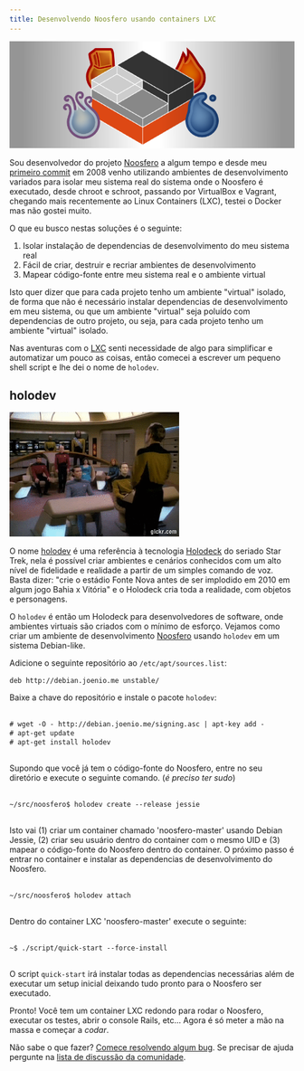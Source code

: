 ```yaml
---
title: Desenvolvendo Noosfero usando containers LXC
---
```


![Noosfero LXC](/files/noosfero-lxc.png)

Sou desenvolvedor do projeto [Noosfero][noosfero] a algum tempo e desde meu
[primeiro commit][primeiro-commit] em 2008 venho utilizando ambientes de
desenvolvimento variados para isolar meu sistema real do sistema onde o
Noosfero é executado, desde chroot e schroot, passando por VirtualBox e
Vagrant, chegando mais recentemente ao Linux Containers (LXC), testei o Docker
mas não gostei muito.

O que eu busco nestas soluções é o seguinte:

1. Isolar instalação de dependencias de desenvolvimento do meu sistema real
1. Fácil de criar, destruir e recriar ambientes de desenvolvimento
1. Mapear código-fonte entre meu sistema real e o ambiente virtual

Isto quer dizer que para cada projeto tenho um ambiente "virtual" isolado, de
forma que não é necessário instalar dependencias de desenvolvimento em meu
sistema, ou que um ambiente "virtual" seja poluído com dependencias de outro
projeto, ou seja, para cada projeto tenho um ambiente "virtual" isolado.

Nas aventuras com o [LXC][lxc] senti necessidade de algo para simplificar e
automatizar um pouco as coisas, então comecei a escrever um pequeno shell
script e lhe dei o nome de `holodev`.

## holodev

<img src='/files/holodeck.gif' class='float-right' />

O nome [holodev][holodev] é uma referência à tecnologia [Holodeck][holodeck] do
seriado Star Trek, nela é possível criar ambientes e cenários conhecidos com um
alto nível de fidelidade e realidade a partir de um simples comando de voz.
Basta dizer: "crie o estádio Fonte Nova antes de ser implodido em 2010 em algum
jogo Bahia x Vitória" e o Holodeck cria toda a realidade, com objetos e
personagens.

O `holodev` é então um Holodeck para desenvolvedores de software, onde ambientes
virtuais são criados com o mínimo de esforço. Vejamos como criar um ambiente de
desenvolvimento [Noosfero][noosfero-gitlab] usando `holodev` em um sistema
Debian-like.

Adicione o seguinte repositório ao `/etc/apt/sources.list`:

    deb http://debian.joenio.me unstable/

Baixe a chave do repositório e instale o pacote `holodev`:

<pre class="terminal">
<code>
# wget -O - http://debian.joenio.me/signing.asc | apt-key add -
# apt-get update
# apt-get install holodev
</code>
</pre>

Supondo que você já tem o código-fonte do Noosfero, entre no seu diretório e
execute o seguinte comando. (_é preciso ter sudo_)

<pre class="terminal">
<code>
~/src/noosfero$ holodev create --release jessie
</code>
</pre>

Isto vai (1) criar um container chamado 'noosfero-master' usando Debian Jessie,
(2) criar seu usuário dentro do container com o mesmo UID e (3) mapear o
código-fonte do Noosfero dentro do container. O próximo passo é entrar no
container e instalar as dependencias de desenvolvimento do Noosfero.

<pre class="terminal">
<code>
~/src/noosfero$ holodev attach
</code>
</pre>

Dentro do container LXC 'noosfero-master' execute o seguinte:

<pre class="terminal">
<code>
~$ ./script/quick-start --force-install
</code>
</pre>

O script `quick-start` irá instalar todas as dependencias necessárias além de
executar um setup inicial deixando tudo pronto para o Noosfero ser executado.

Pronto! Você tem um container LXC redondo para rodar o Noosfero, executar os
testes, abrir o console Rails, etc... Agora é só meter a mão na massa e começar
a _codar_.

Não sabe o que fazer? [Comece resolvendo algum bug][noosfero-bugs]. Se precisar
de ajuda pergunte na [lista de discussão da comunidade][noosfero-br].

[noosfero]: http://noosfero.org
[primeiro-commit]: http://gitlab.com/noosfero/noosfero/commit/dedffcc6a535cfe7a097770c1485e1658565e929
[lxc]: http://wiki.debian.org/LXC
[holodeck]: http://en.wikipedia.org/wiki/Holodeck
[holodev]: http://github.com/lappis-tools/holodev
[noosfero-gitlab]: http://gitlab.com/noosfero/noosfero/
[noosfero-bugs]: http://gitlab.com/noosfero/noosfero/issues?label_name=bug
[noosfero-br]: http://listas.softwarelivre.org/cgi-bin/mailman/listinfo/noosfero-br
